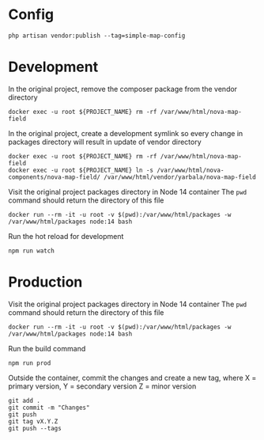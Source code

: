 # Config

```shell
php artisan vendor:publish --tag=simple-map-config
```

# Development

In the original project, remove the composer package from the vendor directory
```shell
docker exec -u root ${PROJECT_NAME} rm -rf /var/www/html/nova-map-field
```

In the original project, create a development symlink so every change in packages directory will result in update of vendor directory
```shell
docker exec -u root ${PROJECT_NAME} rm -rf /var/www/html/nova-map-field
docker exec -u root ${PROJECT_NAME} ln -s /var/www/html/nova-components/nova-map-field/ /var/www/html/vendor/yarbala/nova-map-field
```

Visit the original project packages directory in Node 14 container
The `pwd` command should return the directory of this file

```shell
docker run --rm -it -u root -v $(pwd):/var/www/html/packages -w /var/www/html/packages node:14 bash
```

Run the hot reload for development
```shell
npm run watch
```

# Production

Visit the original project packages directory in Node 14 container
The `pwd` command should return the directory of this file

```shell
docker run --rm -it -u root -v $(pwd):/var/www/html/packages -w /var/www/html/packages node:14 bash
```

Run the build command

```shell
npm run prod
```

Outside the container, commit the changes and create a new tag, where
X = primary version,
Y = secondary version
Z = minor version

```shell
git add .
git commit -m "Changes"
git push
git tag vX.Y.Z
git push --tags
```
